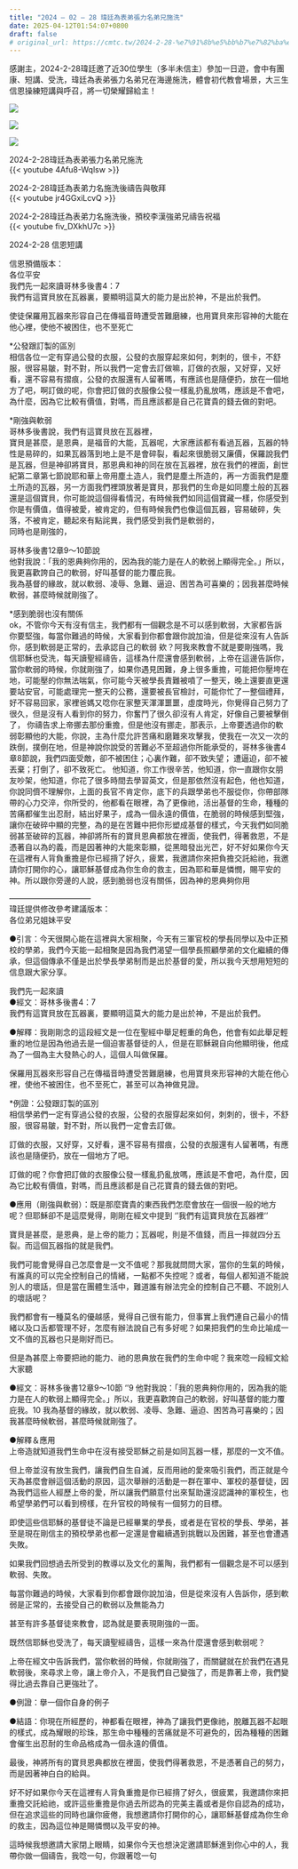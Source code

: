 ```yaml
---
title: "2024 – 02 – 28 瑋廷為表弟張力名弟兄施洗"
date: 2025-04-12T01:54:07+0800
draft: false
# original_url: https://cmtc.tw/2024-2-28-%e7%91%8b%e5%bb%b7%e7%82%ba%e8%a1%a8%e5%bc%9f%e5%bc%b5%e5%8a%9b%e5%90%8d%e5%bc%9f%e5%85%84%e6%96%bd%e6%b4%97
---
```




感謝主，2024-2-28瑋廷邀了近30位學生（多半未信主）參加一日遊，會中有團康、短講、受洗，瑋廷為表弟張力名弟兄在海邊施洗，體會初代教會場景，大三生信恩操練短講與呼召，將一切榮耀歸給主！

![](/images/張力名受洗1.jpg)

![](/images/張力名受洗2.jpg)

![](/images/張力名受洗3.jpg)
<br>

2024-2-28瑋廷為表弟張力名弟兄施洗  
{{< youtube 4Afu8-Wqlsw >}}
<br>

2024-2-28瑋廷為表弟力名施洗後禱告與敬拜  
{{< youtube jr4GGxiLcvQ >}}
<br>

2024-2-28瑋廷為表弟力名施洗後，預校李漢強弟兄禱告祝福  
{{< youtube fiv_DXkhU7c >}}
<br>

2024-2-28 信恩短講

信恩預備版本：  
各位平安  
我們先一起來讀哥林多後書4：7  
我們有這寶貝放在瓦器裏，要顯明這莫大的能力是出於神，不是出於我們。

使徒保羅用瓦器來形容自己在傳福音時遭受苦難磨練，也用寶貝來形容神的大能在他心裡，使他不被困住，也不至死亡

\*公發跟訂製的區別  
相信各位一定有穿過公發的衣服，公發的衣服穿起來如何，刺刺的，很卡，不舒服，很容易皺，對不對，所以我們一定會去訂做嘛，訂做的衣服，又好穿，又好看，還不容易有摺痕，公發的衣服還有人留著嗎，有應該也是隨便扔，放在一個地方了吧，啊訂做的呢，你會把訂做的衣服像公發一樣亂扔亂放嗎，應該是不會吧，為什麼，因為它比較有價值，對嗎，而且應該都是自己花寶貴的錢去做的對吧。

\*剛強與軟弱  
哥林多後書說，我們有這寶貝放在瓦器裡，  
寶貝是甚麼，是恩典，是福音的大能，瓦器呢，大家應該都有看過瓦器，瓦器的特性是易碎的，如果瓦器落到地上是不是會碎裂，看起來很脆弱又廉價，保羅說我們是瓦器，但是神卻將寶貝，那恩典和神的同在放在瓦器裡，放在我們的裡面，創世紀第二章第七節說耶和華上帝用塵土造人，我們是塵土所造的，再一方面我們是塵土所造的瓦器，另一方面我們裡頭放著是寶貝，那我們的生命是如同塵土般的瓦器還是這個寶貝，你可能說這個得看情況，有時候我們如同這個寶藏一樣，你感受到你是有價值，值得被愛，被肯定的，但有時候我們也像這個瓦器，容易破碎，失落，不被肯定，聽起來有點詫異，我們感受到我們是軟弱的，  
同時也是剛強的，

哥林多後書12章9～10節說  
他對我說：「我的恩典夠你用的，因為我的能力是在人的軟弱上顯得完全。」所以，我更喜歡誇自己的軟弱，好叫基督的能力覆庇我。  
我為基督的緣故，就以軟弱、凌辱、急難、逼迫、困苦為可喜樂的；因我甚麼時候軟弱，甚麼時候就剛強了。

\*感到脆弱也沒有關係  
ok，不管你今天有沒有信主，我們都有一個觀念是不可以感到軟弱，大家都告訴你要堅強，每當你難過的時候，大家看到你都會跟你說加油，但是從來沒有人告訴你，感到軟弱是正常的，去承認自己的軟弱 欸？阿我來教會不就是要剛強嗎，我信耶穌也受洗，每天讀聖經禱告，這樣為什麼還會感到軟弱，上帝在這邊告訴你，當你軟弱的時候，你就剛強了，如果你遇見困難，身上很多重擔，可能把你壓垮在地，可能壓的你無法喘氣，你可能今天被學長責難被噴了一整天，晚上還要直更還要站安官，可能處理完一整天的公務，還要被長官檢討，可能你忙了一整個禮拜，好不容易回家，家裡爸媽又唸你在家整天渾渾噩噩，虛度時光，你覺得自己努力了很久，但是沒有人看到你的努力，你奮鬥了很久卻沒有人肯定，好像自己要被擊倒了， 你禱告求上帝挪去那份重擔，但是他沒有挪走，那表示，上帝要透過你的軟弱彰顯他的大能，你說，主為什麼允許苦痛和磨難來攻擊我，使我在一次又一次的跌倒，撲倒在地，但是神說你說受的苦難必不至超過你所能承受的，哥林多後書4章8節說，我們四面受敵，卻不被困住；心裏作難，卻不致失望； 遭逼迫，卻不被丟棄；打倒了，卻不致死亡。 他知道，你工作很辛苦，他知道，你一直跟你女朋友吵架，他知道，你花了很多時間去學習英文，但是那依然沒有起色，他也知道，你說同儕不理解你，上面的長官不肯定你，底下的兵跟學弟也不服從你，你帶部隊帶的心力交淬，你所受的，他都看在眼裡，為了更像祂，活出基督的生命，種種的苦痛都催生出忍耐，結出好果子，成為一個永遠的價值，在脆弱的時候感到堅強，讓你在破碎中顯的完整，為的是在苦難中把你形塑成基督的樣式，今天我們如同脆弱甚至破碎的瓦器，神卻將所有的寶貝恩典都放在裡面，使我們，得著救恩，不是憑著自以為的義，而是因著神的大能來彰顯，從黑暗發出光芒，好不好如果你今天在這裡有人背負重擔是你已經揹了好久，疲累，我邀請你來把負擔交託給祂，我邀請你打開你的心，讓耶穌基督成為你生命的救主，因為耶和華是憐憫，賜平安的神。所以跟你旁邊的人說，感到脆弱也沒有關係，因為神的恩典夠你用

——————————–  
瑋廷提供修改參考建議版本：  
各位弟兄姐妹平安

●引言：今天很開心能在這裡與大家相聚，今天有三軍官校的學長同學以及中正預校的學弟，我們今天能一起相聚是因為我們渴望一個學長照顧學弟的文化繼續的傳承，但這個傳承不僅是出於學長學弟制而是出於基督的愛，所以我今天想用短短的信息跟大家分享。

我們先一起來讀  
●經文：哥林多後書4：7  
我們有這寶貝放在瓦器裏，要顯明這莫大的能力是出於神，不是出於我們。

●解釋：我剛剛念的這段經文是一位在聖經中舉足輕重的角色，他會有如此舉足輕重的地位是因為他過去是一個迫害基督徒的人，但是在耶穌親自向他顯明後，他成為了一個為主大發熱心的人，這個人叫做保羅。

保羅用瓦器來形容自己在傳福音時遭受苦難磨練，也用寶貝來形容神的大能在他心裡，使他不被困住，也不至死亡，甚至可以為神做見證。

\*例證：公發跟訂製的區別  
相信學弟們一定有穿過公發的衣服，公發的衣服穿起來如何，刺刺的，很卡，不舒服，很容易皺，對不對，所以我們一定會去訂做。

訂做的衣服，又好穿，又好看，還不容易有摺痕，公發的衣服還有人留著嗎，有應該也是隨便扔，放在一個地方了吧。

訂做的呢？你會把訂做的衣服像公發一樣亂扔亂放嗎，應該是不會吧，為什麼，因為它比較有價值，對嗎，而且應該都是自己花寶貴的錢去做的對吧。

●應用（剛強與軟弱）：既是那麼寶貴的東西我們怎麼會放在一個很一般的地方呢？但耶穌卻不是這麼覺得，剛剛在經文中提到 ‘’我們有這寶貝放在瓦器裡‘’

寶貝是甚麼，是恩典，是上帝的能力；瓦器呢，則是不值錢，而且一摔就四分五裂。而這個瓦器指的就是我們。

我們可能會覺得自己怎麼會是一文不值呢？那我就問問大家，當你的生氣的時候，有誰真的可以完全控制自己的情緒，一點都不失控呢？或者，每個人都知道不能說別人的壞話，但是當在團體生活中，難道誰有辦法完全的控制自己不聽、不說別人的壞話呢？

我們都會有一種莫名的優越感，覺得自己很有能力，但事實上我們連自己最小的情緒以及口舌都管理不好，怎麼有辦法說自己有多好呢？如果把我們的生命比喻成一文不值的瓦器也只是剛好而已。

但是為甚麼上帝要把祂的能力、祂的恩典放在我們的生命中呢？我來唸一段經文給大家聽

●經文：哥林多後書12章9～10節 ‘’9 他對我說：「我的恩典夠你用的，因為我的能力是在人的軟弱上顯得完全。」所以，我更喜歡誇自己的軟弱，好叫基督的能力覆庇我。10 我為基督的緣故，就以軟弱、凌辱、急難、逼迫、困苦為可喜樂的；因我甚麼時候軟弱，甚麼時候就剛強了。

●解釋＆應用  
上帝造就知道我們生命中在沒有接受耶穌之前是如同瓦器一樣，那麼的一文不值。

但上帝並沒有放生我們，讓我們自生自滅，反而用祂的愛來吸引我們，而正就是今天為甚麼會辦這個活動的原因，這次舉辦的活動是一群在軍中、軍校的基督徒，因為我們這些人經歷上帝的愛，所以讓我們願意付出來幫助還沒認識神的軍校生，也希望學弟們可以看到榜樣，在升官校的時候有一個努力的目標。

即使這些信耶穌的基督徒不論是已經畢業的學長，或者是在官校的學長、學弟，甚至是現在剛信主的預校學弟也都一定還是會繼續遇到挑戰以及困難，甚至也會遭遇失敗。

如果我們回想過去所受到的教導以及文化的薰陶，我們都有一個觀念是不可以感到軟弱、失敗。

每當你難過的時候，大家看到你都會跟你說加油，但是從來沒有人告訴你，感到軟弱是正常的，去接受自己的軟弱以及無能為力

甚至有許多基督徒來教會，認為就是要表現剛強的一面。

既然信耶穌也受洗了，每天讀聖經禱告，這樣一來為什麼還會感到軟弱呢？

上帝在經文中告訴我們，當你軟弱的時候，你就剛強了，而關鍵就在於我們在遇見軟弱後，來尋求上帝，讓上帝介入，不是我們自己變強了，而是靠著上帝，我們變得比過去靠自己更強壯了。

●例證：擧一個你自身的例子

●結語：你現在所經歷的，神都看在眼裡，神為了讓我們更像祂，脫離瓦器不起眼的樣式，成為耀眼的珍珠，那生命中種種的苦痛就是不可避免的，因為種種的困難會催生出忍耐的生命品格成為一個永遠的價值。

最後，神將所有的寶貝恩典都放在裡面，使我們得著救恩，不是憑著自己的努力，而是因著神白白的給與。

好不好如果你今天在這裡有人背負重擔是你已經揹了好久，很疲累，我邀請你來把重擔交託給祂，或許這些重擔是你過去所認為的完美主義或者是你自認為的成功，但在追求這些的同時也讓你疲倦，我想邀請你打開你的心，讓耶穌基督成為你生命的救主，因為這位神是賜憐憫以及平安的神。

這時候我想邀請大家閉上眼睛，如果你今天也想決定邀請耶穌進到你心中的人，我帶你做一個禱告，我唸一句，你跟著唸一句